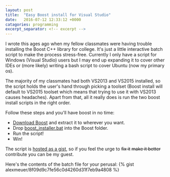 ```yaml
---
layout: post
title:  "Easy Boost install for Visual Studio"
date:   2016-07-12 12:33:12 +0000
catagories: programming
excerpt_separator: <!-- excerpt -->
---
```

I wrote this ages ago when my fellow classmates were having trouble installing the Boost C++ library for college. It's just a little interactive batch script to make the process stress-free.<!-- excerpt -->
Currently I only have a script for Windows (Visual Studio) users but I may end up expanding it to cover other IDEs or (more likely) writing a bash script to cover Ubuntu (now my primary os).

The majority of my classmates had both VS2013 and VS2015 installed, so the script holds the user's hand through picking a toolset (Boost install will default to VS2015 toolset which means that trying to use it with VS2013 causes headaches). Apart from that, all it really does is run the two boost install scripts in the right order.

Follow these steps and you'll have boost in no time:  
 - [Download Boost][boost-dl] and extract it to wherever you want.  
 - Drop <a href="{{ mysite.url }}/postAssets/boost_installer.bat" download>boost_installer.bat</a> into the Boost folder.  
 - Run the script!  
 - Win!  

The script is [hosted as a gist][gh-batch-link], so if you feel the urge to <s>fix it</s> <s>make it better</s> contribute you can be my guest.

Here's the contents of the batch file for your perusal:
{% gist alexmeuer/8f09d9c7fe56c0d4260d31f7eb9a4808 %}

[boost-dl]: http://www.boost.org/users/download/
[gh-batch-link]: https://gist.github.com/AlexMeuer/8f09d9c7fe56c0d4260d31f7eb9a4808
